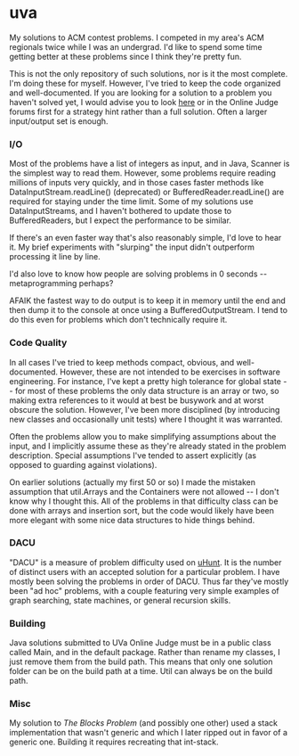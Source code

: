 uva
===

My solutions to ACM contest problems. I competed in my area's ACM regionals twice while I was an undergrad. I'd like to spend some time getting better at these problems since I think they're pretty fun.

This is not the only repository of such solutions, nor is it the most complete. I'm doing these for myself. However, I've tried to keep the code organized and well-documented. If you are looking for a solution to a problem you haven't solved yet, I would advise you to look [here](http://uvatoolkit.com/problemssolve.php) or in the Online Judge forums first for a strategy hint rather than a full solution. Often a larger input/output set is enough.

### I/O
Most of the problems have a list of integers as input, and in Java, Scanner is the simplest way to read them. However, some problems require reading millions of inputs very quickly, and in those cases faster methods like DataInputStream.readLine() (deprecated) or BufferedReader.readLine() are required for staying under the time limit. Some of my solutions use DataInputStreams, and I haven't bothered to update those to BufferedReaders, but I expect the performance to be similar.

If there's an even faster way that's also reasonably simple, I'd love to hear it. My brief experiments with "slurping" the input didn't outperform processing it line by line.

I'd also love to know how people are solving problems in 0 seconds -- metaprogramming perhaps?

AFAIK the fastest way to do output is to keep it in memory until the end and then dump it to the console at once using a BufferedOutputStream. I tend to do this even for problems which don't technically require it.

### Code Quality
In all cases I've tried to keep methods compact, obvious, and well-documented. However, these are not intended to be exercises in software engineering. For instance, I've kept a pretty high tolerance for global state -- for most of these problems the only data structure is an array or two, so making extra references to it would at best be busywork and at worst obscure the solution. However, I've been more disciplined (by introducing new classes and occasionally unit tests) where I thought it was warranted.

Often the problems allow you to make simplifying assumptions about the input, and I implicitly assume these as they're already stated in the problem description. Special assumptions I've tended to assert explicitly (as opposed to guarding against violations).

On earlier solutions (actually my first 50 or so) I made the mistaken assumption that util.Arrays and the Containers were not allowed -- I don't know why I thought this. All of the problems in that difficulty class can be done with arrays and insertion sort, but the code would likely have been more elegant with some nice data structures to hide things behind.

### DACU
"DACU" is a measure of problem difficulty used on [uHunt](http://uhunt.felix-halim.net). It is the number of distinct users with an accepted solution for a particular problem. I have mostly been solving the problems in order of DACU. Thus far they've mostly been "ad hoc" problems, with a couple featuring very simple examples of graph searching, state machines, or general recursion skills.

### Building
Java solutions submitted to UVa Online Judge must be in a public class called Main, and in the default package. Rather than rename my classes, I just remove them from the build path. This means that only one solution folder can be on the build path at a time. Util can always be on the build path.

### Misc
My solution to *The Blocks Problem* (and possibly one other) used a stack implementation that wasn't generic and which I later ripped out in favor of a generic one. Building it requires recreating that int-stack.
